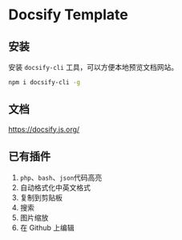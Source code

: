 # Docsify Template

## 安装

安装 `docsify-cli` 工具，可以方便本地预览文档网站。

```bash
npm i docsify-cli -g
```

## 文档

https://docsify.js.org/

## 已有插件

1. `php`、`bash`、`json`代码高亮
2. 自动格式化中英文格式
3. 复制到剪贴板
4. 搜索
5. 图片缩放
6. 在 Github 上编辑
